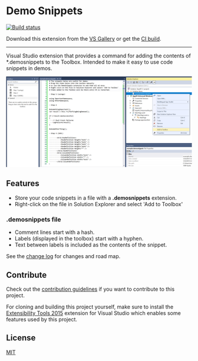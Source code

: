 # Demo Snippets

[![Build status](https://ci.appveyor.com/api/projects/status/n2awlsnbjapax7uf?svg=true)](https://ci.appveyor.com/project/mrlacey/demosnippets)

Download this extension from the [VS Gallery](https://marketplace.visualstudio.com/items?itemName=MattLaceyLtd.DemoSnippets)
or get the [CI build](http://vsixgallery.com/extension/DemoSnippets.e2d68c23-8599-40e8-b402-a57060bf3d29/).

---------------------------------------

Visual Studio extension that provides a command for adding the contents of *.demosnippets to the Toolbox.
Intended to make it easy to use code snippets in demos.

![screenshot](./art/screenshot.png)

## Features

- Store your code snippets in a file with a **.demosnippets** extension.
- Right-click on the file in Solution Explorer and select 'Add to Toolbox'

### .demosnippets file

- Comment lines start with a hash.
- Labels (displayed in the toolbox) start with a hyphen.
- Text between labels is included as the contents of the snippet.


See the [change log](CHANGELOG.md) for changes and road map.


## Contribute
Check out the [contribution guidelines](CONTRIBUTING.md)
if you want to contribute to this project.

For cloning and building this project yourself, make sure
to install the
[Extensibility Tools 2015](https://visualstudiogallery.msdn.microsoft.com/ab39a092-1343-46e2-b0f1-6a3f91155aa6)
extension for Visual Studio which enables some features
used by this project.

## License
[MIT](LICENSE)
